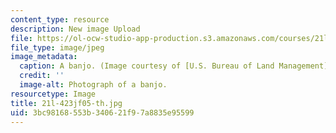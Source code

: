 ```yaml
---
content_type: resource
description: New image Upload
file: https://ol-ocw-studio-app-production.s3.amazonaws.com/courses/21l-423j-introduction-to-anglo-american-folk-music-fall-2005/3bc98168553b340621f97a8835e95599_21l-423jf05-th.jpg
file_type: image/jpeg
image_metadata:
  caption: A banjo. (Image courtesy of [U.S. Bureau of Land Management](https://www.blm.gov/).)
  credit: ''
  image-alt: Photograph of a banjo.
resourcetype: Image
title: 21l-423jf05-th.jpg
uid: 3bc98168-553b-3406-21f9-7a8835e95599
---
```

